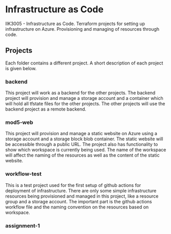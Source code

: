# Infrastructure as Code
IIK3005 - Infrastructure as Code. Terraform projects for setting up infrastructure on Azure. Provisioning and managing of resources through code. 

## Projects
Each folder contains a different project. A short description of each project is given below.

### backend
This project will work as a backend for the other projects. The backend project will provision and manage a storage account and a container which will hold all tfstate files for the other projects. The other projects will use the backend project as a remote backend.

### mod5-web
This project will provision and manage a static website on Azure using a storage account and a storage block blob container. The static website will be accessible through a public URL. The project also has functionality to show which workspace is currently being used. The name of the workspace will affect the naming of the resources as well as the content of the static website.

### workflow-test
This is a test project used for the first setup of github actions for deployment of infrastructure. There are only some simple infrastructure resources being provisioned and managed in this project, like a resource group and a storage account. The important part is the github actions workflow file and the naming convention on the resources based on workspace.

### assignment-1
